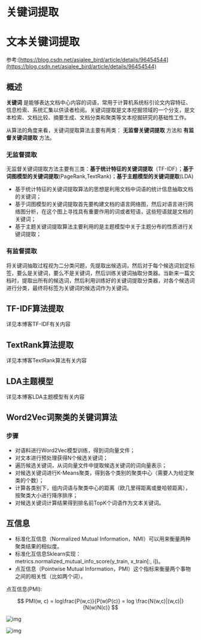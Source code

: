 # 关键词提取



# 文本关键词提取

参考:[https://blog.csdn.net/asialee_bird/article/details/96454544](https://blog.csdn.net/asialee_bird/article/details/96454544)

## 概述

 **关键词** 是能够表达文档中心内容的词语，常用于计算机系统标引论文内容特征、信息检索、系统汇集以供读者检阅。关键词提取是文本挖掘领域的一个分支，是文本检索、文档比较、摘要生成、文档分类和聚类等文本挖掘研究的基础性工作。

从算法的角度来看，关键词提取算法主要有两类： **无监督关键词提取** 方法和 **有监督关键词提取** 方法。

### 无监督提取

无监督关键词提取方法主要有三类：**基于统计特征的关键词提取**（TF-IDF）；**基于词图模型的关键词提取**(PageRank,TextRank)；**基于主题模型的关键词提取**(LDA)

- 基于统计特征的关键词提取算法的思想是利用文档中词语的统计信息抽取文档的关键词；
- 基于词图模型的关键词提取首先要构建文档的语言网络图，然后对语言进行网络图分析，在这个图上寻找具有重要作用的词或者短语，这些短语就是文档的关键词；
- 基于主题关键词提取算法主要利用的是主题模型中关于主题分布的性质进行关键词提取；

### 有监督提取

将关键词抽取过程视为二分类问题，先提取出候选词，然后对于每个候选词划定标签，要么是关键词，要么不是关键词，然后训练关键词抽取分类器。当新来一篇文档时，提取出所有的候选词，然后利用训练好的关键词提取分类器，对各个候选词进行分类，最终将标签为关键词的候选词作为关键词。

## TF-IDF算法提取

详见本博客TF-IDF有关内容

## TextRank算法提取

详见本博客TextRank算法有关内容

## LDA主题模型

详见本博客LDA主题模型有关内容

## Word2Vec词聚类的关键词算法

### 步骤

- 对语料进行Word2Vec模型训练，得到词向量文件；
- 对文本进行预处理获得N个候选关键词；
- 遍历候选关键词，从词向量文件中提取候选关键词的词向量表示；
- 对候选关键词进行K-Means聚类，得到各个类别的聚类中心（需要人为给定聚类的个数）；
- 计算各类别下，组内词语与聚类中心的距离（欧几里得距离或曼哈顿距离），按聚类大小进行降序排序；
- 对候选关键词计算结果得到排名前TopK个词语作为文本关键词。

## 互信息

- 标准化互信息（Normalized Mutual Information，NMI）可以用来衡量两种聚类结果的相似度。
- 标准化互信息Sklearn实现：metrics.normalized_mutual_info_score(y_train, x_train[:, i])。
- 点互信息（Pointwise Mutual Information，PMI）这个指标来衡量两个事物之间的相关性（比如两个词）。

点互信息(PMI):


$$
PMI(w, c) = log\frac{P(w,c)}{P(w)P(c)} = log \frac{N(w,c)|(w,c)|}{N(w)N(c)}
$$


![img](https://img-blog.csdnimg.cn/2019072320162183.png)

![img](https://img-blog.csdnimg.cn/2019072320171787.png?x-oss-process=image/watermark,type_ZmFuZ3poZW5naGVpdGk,shadow_10,text_aHR0cHM6Ly9ibG9nLmNzZG4ubmV0L2FzaWFsZWVfYmlyZA==,size_16,color_FFFFFF,t_70)
